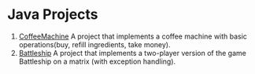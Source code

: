 # Java Projects

1. [CoffeeMachine](https://github.com/DanNimara/JavaProjects/tree/main/CoffeeMachine/machine)
    A project that implements a coffee machine with basic operations(buy, refill ingredients, take money).
2. [Battleship](https://github.com/DanNimara/JavaProjects/tree/main/BattleShip)
    A project that implements a two-player version of the game Battleship on a matrix (with exception handling). 
